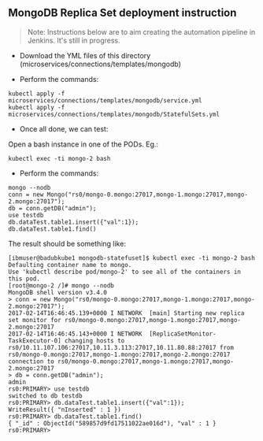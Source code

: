 ## MongoDB Replica Set deployment instruction

 > Note: Instructions below are to aim creating the automation pipeline in Jenkins. It's still in progress.

 - Download the YML files of this directory (microservices/connections/templates/mongodb)

 - Perform the commands:

```
kubectl apply -f microservices/connections/templates/mongodb/service.yml
kubectl apply -f microservices/connections/templates/mongodb/StatefulSets.yml
```

 - Once all done, we can test:

Open a bash instance in one of the PODs. Eg.:
```
kubectl exec -ti mongo-2 bash
```

 - Perform the commands:

```
mongo --nodb
conn = new Mongo("rs0/mongo-0.mongo:27017,mongo-1.mongo:27017,mongo-2.mongo:27017");
db = conn.getDB("admin");
use testdb
db.dataTest.table1.insert({"val":1});
db.dataTest.table1.find()
```

The result should be something like:
```
[ibmuser@badubkube1 mongodb-statefuset]$ kubectl exec -ti mongo-2 bash
Defaulting container name to mongo.
Use 'kubectl describe pod/mongo-2' to see all of the containers in this pod.
[root@mongo-2 /]# mongo --nodb
MongoDB shell version v3.4.0
> conn = new Mongo("rs0/mongo-0.mongo:27017,mongo-1.mongo:27017,mongo-2.mongo:27017");
2017-02-14T16:46:45.139+0000 I NETWORK  [main] Starting new replica set monitor for rs0/mongo-0.mongo:27017,mongo-1.mongo:27017,mongo-2.mongo:27017
2017-02-14T16:46:45.143+0000 I NETWORK  [ReplicaSetMonitor-TaskExecutor-0] changing hosts to rs0/10.11.107.106:27017,10.11.3.113:27017,10.11.80.88:27017 from rs0/mongo-0.mongo:27017,mongo-1.mongo:27017,mongo-2.mongo:27017
connection to rs0/mongo-0.mongo:27017,mongo-1.mongo:27017,mongo-2.mongo:27017
> db = conn.getDB("admin");
admin
rs0:PRIMARY> use testdb
switched to db testdb
rs0:PRIMARY> db.dataTest.table1.insert({"val":1});
WriteResult({ "nInserted" : 1 })
rs0:PRIMARY> db.dataTest.table1.find()
{ "_id" : ObjectId("589857d9fd17511022ae016d"), "val" : 1 }
rs0:PRIMARY>
```

